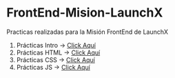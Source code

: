 # FrontEnd-Mision-LaunchX
Practicas realizadas para la Misión FrontEnd de LaunchX

1. Prácticas Intro -> [Click Aquí](https://github.com/Rodo98929/FrontEnd-Mision-LaunchX/tree/main/01%20-%20INTRO/Practicas)
2. Prácticas HTML -> [Click Aquí](https://github.com/Rodo98929/FrontEnd-Mision-LaunchX/tree/main/02%20-%20HTML/Practicas/Pagina)
3. Prácticas CSS -> [Click Aquí](https://github.com/Rodo98929/FrontEnd-Mision-LaunchX/tree/main/03%20-%20CSS/Practicas/Pagina)
4. Prácticas JS -> [Click Aquí](https://github.com/Rodo98929/FrontEnd-Mision-LaunchX/tree/main/04%20-%20JS/Pr%C3%A1cticas/Pagina)
